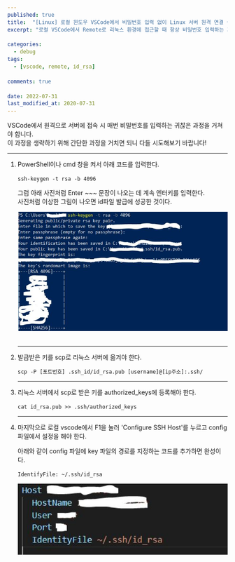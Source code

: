 ```yaml
---
published: true
title:  "[Linux] 로컬 윈도우 VSCode에서 비밀번호 입력 없이 Linux 서버 원격 연결 설정"
excerpt: "로컬 VSCode에서 Remote로 리눅스 환경에 접근할 때 항상 비밀번호 입력하는 과정 없애기"

categories:
  - debug
tags:
  - [vscode, remote, id_rsa]

comments: true
 
date: 2022-07-31
last_modified_at: 2020-07-31
---
```

 
VSCode에서 원격으로 서버에 접속 시 매번 비밀번호를 입력하는 귀찮은 과정을 거쳐야 합니다.  
이 과정을 생략하기 위해 간단한 과정을 거치면 되니 다들 시도해보기 바랍니다!  

----

1. PowerShell이나 cmd 창을 켜서 아래 코드를 입력한다. 
    <br> 

    `ssh-keygen -t rsa -b 4096` <br>

    그럼 아래 사진처럼 Enter ~~~ 문장이 나오는 데 계속 엔터키를 입력한다.  
    사진처럼 이상한 그림이 나오면 id파일 발급에 성공한 것이다.  

    <center> <img src="../../assets/images/posts/debug/2022-07-31-RemoteVSCode/RemoteVSCode_fig1.JPG" width="700" alt="{{ include.description }}">
    </center> 
    <br>

    ---
2. 발급받은 키를 scp로 리눅스 서버에 옮겨야 한다.
    <br>

    `scp -P [포트번호] .ssh_id/id_rsa.pub [username]@[ip주소]:.ssh/`
    <br>

    ---

3. 리눅스 서버에서 scp로 받은 키를 authorized_keys에 등록해야 한다. <br>

    `cat id_rsa.pub >> .ssh/authorized_keys`
    <br>

    ---

4. 마지막으로 로컬 vscode에서 F1을 눌러 'Configure SSH Host'를 누르고 config 파일에서 설정을 해야 한다.

    아래와 같이 config 파일에 key 파일의 경로를 지정하는 코드를 추가하면 완성이다.

    `IdentifyFile: ~/.ssh/id_rsa`

    <center> <img src="../../assets/images/posts/debug/2022-07-31-RemoteVSCode/RemoteVSCode_fig2.JPG" width="500" alt="{{ include.description }}">
    </center> 
    <br>